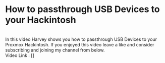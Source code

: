 # How to passthrough USB Devices to your Hackintosh
<br>
In this video Harvey shows you how to passthrough USB Devices to your Proxmox Hackintosh. If you enjoyed this video leave a like and consider subscribing and joining my channel from below. <br>
Video Link : []